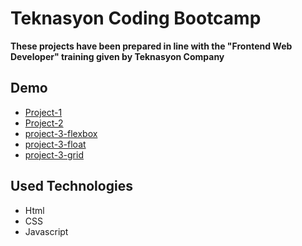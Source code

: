 # Teknasyon Coding Bootcamp

**These projects have been prepared in line with the "Frontend Web Developer" training given by Teknasyon Company**

## Demo 
* [Project-1](https://batuhan37.github.io/Teknasyon-Coding-Bootcamp/Project-1/)
* [Project-2](https://batuhan37.github.io/Teknasyon-Coding-Bootcamp/project-2/)
* [project-3-flexbox](https://batuhan37.github.io/Teknasyon-Coding-Bootcamp/project-3-flexbox/)
* [project-3-float](https://batuhan37.github.io/Teknasyon-Coding-Bootcamp/project-3-float/)
* [project-3-grid](https://batuhan37.github.io/Teknasyon-Coding-Bootcamp/project-3-grid/)
## Used Technologies

* Html
* CSS
* Javascript
